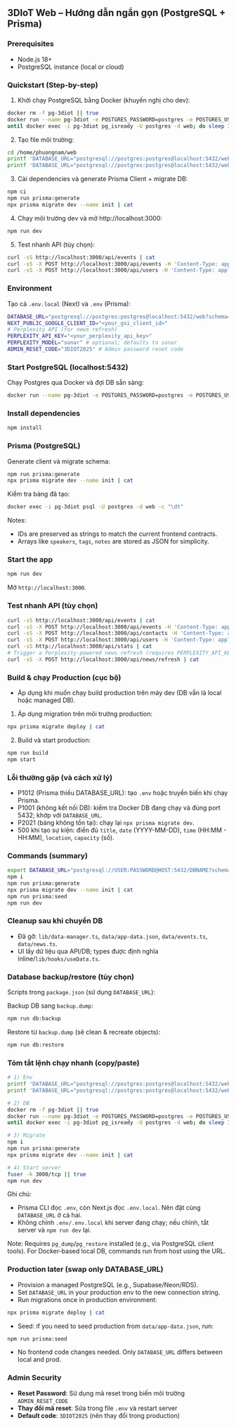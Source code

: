 ## 3DIoT Web – Hướng dẫn ngắn gọn (PostgreSQL + Prisma)

### Prerequisites
- Node.js 18+
- PostgreSQL instance (local or cloud)

### Quickstart (Step-by-step)
1) Khởi chạy PostgreSQL bằng Docker (khuyến nghị cho dev):
```bash
docker rm -f pg-3diot || true
docker run --name pg-3diot -e POSTGRES_PASSWORD=postgres -e POSTGRES_USER=postgres -e POSTGRES_DB=web -p 5432:5432 -d postgres:16
until docker exec -i pg-3diot pg_isready -U postgres -d web; do sleep 1; done
```

2) Tạo file môi trường:
```bash
cd /home/phuongnam/web
printf 'DATABASE_URL="postgresql://postgres:postgres@localhost:5432/web?schema=public"\n' > .env
printf 'DATABASE_URL="postgresql://postgres:postgres@localhost:5432/web?schema=public"\nNEXT_PUBLIC_GOOGLE_CLIENT_ID="<your_gsi_client_id>"\nPERPLEXITY_API_KEY="<your_perplexity_api_key>"\nPERPLEXITY_MODEL="sonar"\n' > .env.local
```

3) Cài dependencies và generate Prisma Client + migrate DB:
```bash
npm ci
npm run prisma:generate
npx prisma migrate dev --name init | cat
```

4) Chạy môi trường dev và mở http://localhost:3000:
```bash
npm run dev
```

5) Test nhanh API (tùy chọn):
```bash
curl -sS http://localhost:3000/api/events | cat
curl -sS -X POST http://localhost:3000/api/events -H 'Content-Type: application/json' -d '{"title":"Valid","description":"D","date":"2025-12-20","time":"09:00 - 11:00","location":"Hanoi","capacity":100,"price":0,"speakers":"A, B","category":"workshop","status":"upcoming"}' | cat
curl -sS -X POST http://localhost:3000/api/users -H 'Content-Type: application/json' -d '{"name":"FromLogin","email":"fromlogin@test.com"}' | cat
```

### Environment
Tạo cả `.env.local` (Next) và `.env` (Prisma):

```bash
DATABASE_URL="postgresql://postgres:postgres@localhost:5432/web?schema=public"
NEXT_PUBLIC_GOOGLE_CLIENT_ID="<your_gsi_client_id>"
# Perplexity API (for news refresh)
PERPLEXITY_API_KEY="<your_perplexity_api_key>"
PERPLEXITY_MODEL="sonar" # optional; defaults to sonar
ADMIN_RESET_CODE="3DIOT2025" # Admin password reset code
```

### Start PostgreSQL (localhost:5432)
Chạy Postgres qua Docker và đợi DB sẵn sàng:

```bash
docker run --name pg-3diot -e POSTGRES_PASSWORD=postgres -e POSTGRES_USER=postgres -e POSTGRES_DB=web -p 5432:5432 -d postgres:16
```

### Install dependencies
```bash
npm install
```

### Prisma (PostgreSQL)
Generate client và migrate schema:

```bash
npm run prisma:generate
npx prisma migrate dev --name init | cat
```

Kiểm tra bảng đã tạo:
```bash
docker exec -i pg-3diot psql -U postgres -d web -c "\dt"
```

Notes:
- IDs are preserved as strings to match the current frontend contracts.
- Arrays like `speakers`, `tags`, `notes` are stored as JSON for simplicity.

### Start the app
```bash
npm run dev
```
Mở `http://localhost:3000`.

### Test nhanh API (tùy chọn)
```bash
curl -sS http://localhost:3000/api/events | cat
curl -sS -X POST http://localhost:3000/api/events -H 'Content-Type: application/json' -d '{"title":"Valid","description":"D","date":"2025-12-20","time":"09:00 - 11:00","location":"Hanoi","capacity":100,"price":0,"speakers":"A, B","category":"workshop","status":"upcoming"}' | cat
curl -sS -X POST http://localhost:3000/api/contacts -H 'Content-Type: application/json' -d '{"name":"FromTest","email":"from@test.com","message":"Hi","type":"partnership","status":"new","priority":"medium"}' | cat
curl -sS -X POST http://localhost:3000/api/users -H 'Content-Type: application/json' -d '{"name":"FromLogin","email":"fromlogin@test.com"}' | cat
curl -sS http://localhost:3000/api/stats | cat
# Trigger a Perplexity-powered news refresh (requires PERPLEXITY_API_KEY)
curl -sS -X POST http://localhost:3000/api/news/refresh | cat
```

### Build & chạy Production (cục bộ)
- Áp dụng khi muốn chạy build production trên máy dev (DB vẫn là local hoặc managed DB).

1) Áp dụng migration trên môi trường production:
```bash
npx prisma migrate deploy | cat
```

2) Build và start production:
```bash
npm run build
npm start
```

### Lỗi thường gặp (và cách xử lý)
- P1012 (Prisma thiếu DATABASE_URL): tạo `.env` hoặc truyền biến khi chạy Prisma.
- P1001 (không kết nối DB): kiểm tra Docker DB đang chạy và đúng port 5432; khớp với `DATABASE_URL`.
- P2021 (bảng không tồn tại): chạy lại `npx prisma migrate dev`.
- 500 khi tạo sự kiện: điền đủ `title`, `date` (YYYY-MM-DD), `time` (HH:MM - HH:MM), `location`, `capacity` (số).

### Commands (summary)
```bash
export DATABASE_URL="postgresql://USER:PASSWORD@HOST:5432/DBNAME?schema=public"
npm i
npm run prisma:generate
npx prisma migrate dev --name init | cat
npm run prisma:seed
npm run dev
```

### Cleanup sau khi chuyển DB
- Đã gỡ: `lib/data-manager.ts`, `data/app-data.json`, `data/events.ts`, `data/news.ts`.
- UI lấy dữ liệu qua API/DB; types được định nghĩa inline/`lib/hooks/useData.ts`.

### Database backup/restore (tùy chọn)
Scripts trong `package.json` (sử dụng `DATABASE_URL`):

Backup DB sang `backup.dump`:
```bash
npm run db:backup
```

Restore từ `backup.dump` (sẽ clean & recreate objects):
```bash
npm run db:restore
```

### Tóm tắt lệnh chạy nhanh (copy/paste)
```bash
# 1) Env
printf 'DATABASE_URL="postgresql://postgres:postgres@localhost:5432/web?schema=public"\nADMIN_RESET_CODE="3DIOT2025"\n' > .env
printf 'DATABASE_URL="postgresql://postgres:postgres@localhost:5432/web?schema=public"\nNEXT_PUBLIC_GOOGLE_CLIENT_ID="<your_gsi_client_id>"\nPERPLEXITY_API_KEY="<your_perplexity_api_key>"\nPERPLEXITY_MODEL="sonar"\n' > .env.local

# 2) DB
docker rm -f pg-3diot || true
docker run --name pg-3diot -e POSTGRES_PASSWORD=postgres -e POSTGRES_USER=postgres -e POSTGRES_DB=web -p 5432:5432 -d postgres:16
until docker exec -i pg-3diot pg_isready -U postgres -d web; do sleep 1; done

# 3) Migrate
npm i
npm run prisma:generate
npx prisma migrate dev --name init | cat

# 4) Start server
fuser -k 3000/tcp || true
npm run dev
```

Ghi chú:
- Prisma CLI đọc `.env`, còn Next.js đọc `.env.local`. Nên đặt cùng `DATABASE_URL` ở cả hai.
- Không chỉnh `.env/.env.local` khi server đang chạy; nếu chỉnh, tắt server và `npm run dev` lại.

Note: Requires `pg_dump`/`pg_restore` installed (e.g., via PostgreSQL client tools). For Docker-based local DB, commands run from host using the URL.

### Production later (swap only DATABASE_URL)
- Provision a managed PostgreSQL (e.g., Supabase/Neon/RDS).
- Set `DATABASE_URL` in your production env to the new connection string.
- Run migrations once in production environment:

```bash
npx prisma migrate deploy | cat
```

- Seed: if you need to seed production from `data/app-data.json`, run:

```bash
npm run prisma:seed
```

- No frontend code changes needed. Only `DATABASE_URL` differs between local and prod.

### Admin Security
- **Reset Password**: Sử dụng mã reset trong biến môi trường `ADMIN_RESET_CODE`
- **Thay đổi mã reset**: Sửa trong file `.env` và restart server
- **Default code**: `3DIOT2025` (nên thay đổi trong production)

